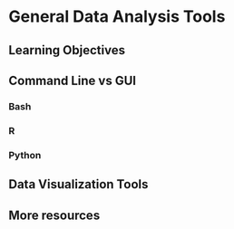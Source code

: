 


# General Data Analysis Tools

## Learning Objectives

## Command Line vs GUI

### Bash

### R

### Python

## Data Visualization Tools

## More resources
